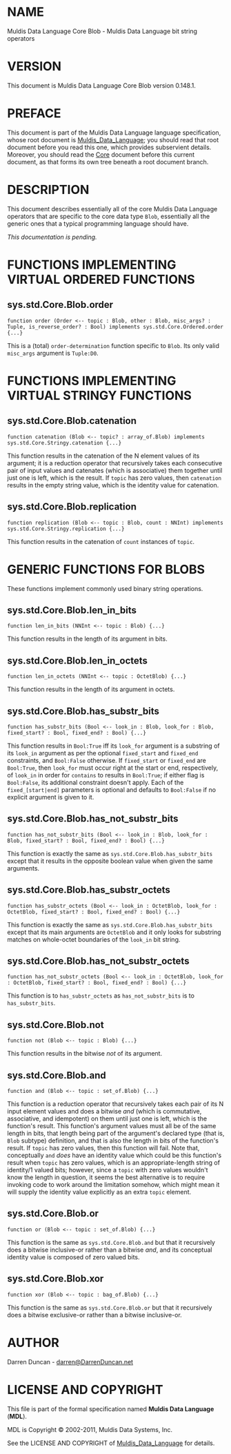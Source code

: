 # NAME

Muldis Data Language Core Blob - Muldis Data Language bit string operators

# VERSION

This document is Muldis Data Language Core Blob version 0.148.1.

# PREFACE

This document is part of the Muldis Data Language language specification, whose root
document is [Muldis_Data_Language](Muldis_Data_Language.md); you should read that root document before
you read this one, which provides subservient details.  Moreover, you
should read the [Core](Muldis_Data_Language_Core.md) document before this current
document, as that forms its own tree beneath a root document branch.

# DESCRIPTION

This document describes essentially all of the core Muldis Data Language operators that
are specific to the core data type `Blob`, essentially all the generic
ones that a typical programming language should have.

*This documentation is pending.*

# FUNCTIONS IMPLEMENTING VIRTUAL ORDERED FUNCTIONS

## sys.std.Core.Blob.order

`function order (Order <-- topic : Blob,
other : Blob, misc_args? : Tuple, is_reverse_order? : Bool)
implements sys.std.Core.Ordered.order {...}`

This is a (total) `order-determination` function specific to `Blob`.  Its
only valid `misc_args` argument is `Tuple:D0`.

# FUNCTIONS IMPLEMENTING VIRTUAL STRINGY FUNCTIONS

## sys.std.Core.Blob.catenation

`function catenation (Blob <--
topic? : array_of.Blob) implements sys.std.Core.Stringy.catenation {...}`

This function results in the catenation of the N element values of its
argument; it is a reduction operator that recursively takes each
consecutive pair of input values and catenates (which is associative) them
together until just one is left, which is the result.  If `topic` has zero
values, then `catenation` results in the empty string value, which is the
identity value for catenation.

## sys.std.Core.Blob.replication

`function replication (Blob <-- topic : Blob,
count : NNInt) implements sys.std.Core.Stringy.replication {...}`

This function results in the catenation of `count` instances of `topic`.

# GENERIC FUNCTIONS FOR BLOBS

These functions implement commonly used binary string operations.

## sys.std.Core.Blob.len_in_bits

`function len_in_bits (NNInt <-- topic : Blob) {...}`

This function results in the length of its argument in bits.

## sys.std.Core.Blob.len_in_octets

`function len_in_octets (NNInt <-- topic : OctetBlob) {...}`

This function results in the length of its argument in octets.

## sys.std.Core.Blob.has_substr_bits

`function has_substr_bits (Bool <-- look_in : Blob,
look_for : Blob, fixed_start? : Bool, fixed_end? : Bool) {...}`

This function results in `Bool:True` iff its `look_for` argument is a
substring of its `look_in` argument as per the optional `fixed_start` and
`fixed_end` constraints, and `Bool:False` otherwise.  If `fixed_start`
or `fixed_end` are `Bool:True`, then `look_for` must occur right at the
start or end, respectively, of `look_in` in order for `contains` to
results in `Bool:True`; if either flag is `Bool:False`, its additional
constraint doesn't apply.  Each of the `fixed_[start|end]` parameters is
optional and defaults to `Bool:False` if no explicit argument is given to
it.

## sys.std.Core.Blob.has_not_substr_bits

`function has_not_substr_bits (Bool <-- look_in : Blob,
look_for : Blob, fixed_start? : Bool, fixed_end? : Bool) {...}`

This function is exactly the same as `sys.std.Core.Blob.has_substr_bits`
except that it results in the opposite boolean value when given the same
arguments.

## sys.std.Core.Blob.has_substr_octets

`function has_substr_octets (Bool <-- look_in : OctetBlob,
look_for : OctetBlob, fixed_start? : Bool, fixed_end? : Bool) {...}`

This function is exactly the same as `sys.std.Core.Blob.has_substr_bits`
except that its main arguments are `OctetBlob` and it only looks for
substring matches on whole-octet boundaries of the `look_in` bit string.

## sys.std.Core.Blob.has_not_substr_octets

`function has_not_substr_octets (Bool <-- look_in : OctetBlob,
look_for : OctetBlob, fixed_start? : Bool, fixed_end? : Bool) {...}`

This function is to `has_substr_octets` as `has_not_substr_bits` is to
`has_substr_bits`.

## sys.std.Core.Blob.not

`function not (Blob <-- topic : Blob) {...}`

This function results in the bitwise *not* of its argument.

## sys.std.Core.Blob.and

`function and (Blob <-- topic : set_of.Blob) {...}`

This function is a reduction operator that recursively takes each pair of
its N input element values and does a bitwise *and* (which is commutative,
associative, and idempotent) on them until just one is left, which is the
function's result.  This function's argument values must all be of the same
length in bits, that length being part of the argument's declared type
(that is, `Blob` subtype) definition, and that is also the length in bits
of the function's result.  If `topic` has zero values, then this function
will fail.  Note that, conceptually `and` *does* have an identity value
which could be this function's result when `topic` has zero values, which
is an appropriate-length string of identity/1 valued bits; however, since a
`topic` with zero values wouldn't know the length in question, it seems
the best alternative is to require invoking code to work around the
limitation somehow, which might mean it will supply the identity value
explicitly as an extra `topic` element.

## sys.std.Core.Blob.or

`function or (Blob <-- topic : set_of.Blob) {...}`

This function is the same as `sys.std.Core.Blob.and` but that it
recursively does a bitwise inclusive-or rather than a bitwise *and*, and
its conceptual identity value is composed of zero valued bits.

## sys.std.Core.Blob.xor

`function xor (Blob <-- topic : bag_of.Blob) {...}`

This function is the same as `sys.std.Core.Blob.or` but that it
recursively does a bitwise exclusive-or rather than a bitwise inclusive-or.

# AUTHOR

Darren Duncan - darren@DarrenDuncan.net

# LICENSE AND COPYRIGHT

This file is part of the formal specification named
**Muldis Data Language** (**MDL**).

MDL is Copyright © 2002-2011, Muldis Data Systems, Inc.

See the LICENSE AND COPYRIGHT of [Muldis_Data_Language](Muldis_Data_Language.md) for details.
